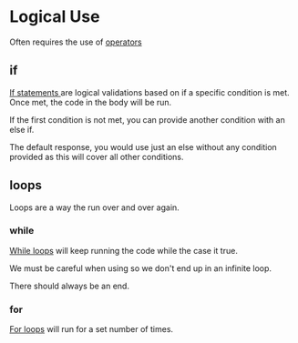 # Logical Use

Often requires the use of [operators](../operators/README.md)

## if

[If statements ](./ifstmt.cpp) are logical validations based on if a specific condition is met. Once met, the code in the body will be run.

If the first condition is not met, you can provide another condition with an else if. 

The default response, you would use just an else without any condition provided as this will cover all other conditions.

## loops

Loops are a way the run over and over again.

### while

[While loops](./while.cpp) will keep running the code while the case it true. 

We must be careful when using so we don't end up in an infinite loop.

There should always be an end.

### for

[For loops](./for.cpp) will run for a set number of times.